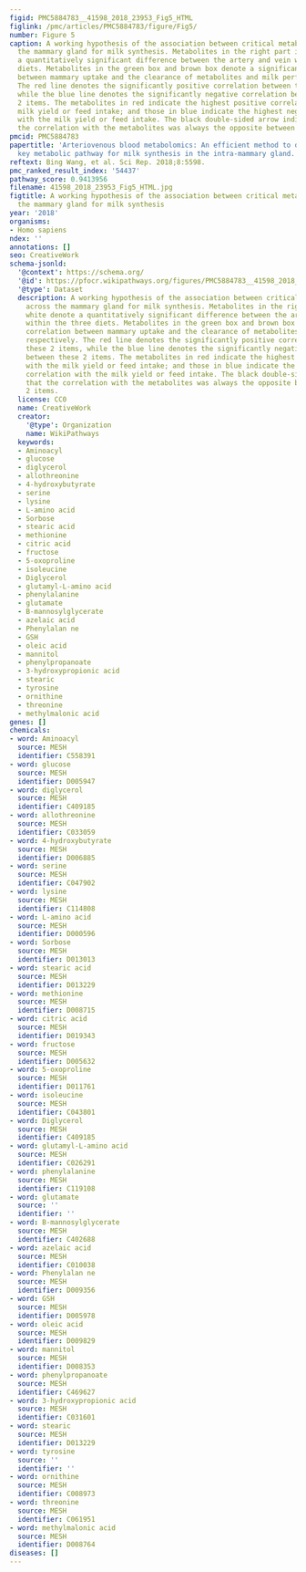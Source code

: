 ```yaml
---
figid: PMC5884783__41598_2018_23953_Fig5_HTML
figlink: /pmc/articles/PMC5884783/figure/Fig5/
number: Figure 5
caption: A working hypothesis of the association between critical metabolites across
  the mammary gland for milk synthesis. Metabolites in the right part in white denote
  a quantitatively significant difference between the artery and vein within the three
  diets. Metabolites in the green box and brown box denote a significant correlation
  between mammary uptake and the clearance of metabolites and milk performance, respectively.
  The red line denotes the significantly positive correlation between these 2 items,
  while the blue line denotes the significantly negative correlation between these
  2 items. The metabolites in red indicate the highest positive correlation with the
  milk yield or feed intake; and those in blue indicate the highest negative correlation
  with the milk yield or feed intake. The black double-sided arrow indicates that
  the correlation with the metabolites was always the opposite between these 2 items.
pmcid: PMC5884783
papertitle: 'Arteriovenous blood metabolomics: An efficient method to determine the
  key metabolic pathway for milk synthesis in the intra-mammary gland.'
reftext: Bing Wang, et al. Sci Rep. 2018;8:5598.
pmc_ranked_result_index: '54437'
pathway_score: 0.9413956
filename: 41598_2018_23953_Fig5_HTML.jpg
figtitle: A working hypothesis of the association between critical metabolites across
  the mammary gland for milk synthesis
year: '2018'
organisms:
- Homo sapiens
ndex: ''
annotations: []
seo: CreativeWork
schema-jsonld:
  '@context': https://schema.org/
  '@id': https://pfocr.wikipathways.org/figures/PMC5884783__41598_2018_23953_Fig5_HTML.html
  '@type': Dataset
  description: A working hypothesis of the association between critical metabolites
    across the mammary gland for milk synthesis. Metabolites in the right part in
    white denote a quantitatively significant difference between the artery and vein
    within the three diets. Metabolites in the green box and brown box denote a significant
    correlation between mammary uptake and the clearance of metabolites and milk performance,
    respectively. The red line denotes the significantly positive correlation between
    these 2 items, while the blue line denotes the significantly negative correlation
    between these 2 items. The metabolites in red indicate the highest positive correlation
    with the milk yield or feed intake; and those in blue indicate the highest negative
    correlation with the milk yield or feed intake. The black double-sided arrow indicates
    that the correlation with the metabolites was always the opposite between these
    2 items.
  license: CC0
  name: CreativeWork
  creator:
    '@type': Organization
    name: WikiPathways
  keywords:
  - Aminoacyl
  - glucose
  - diglycerol
  - allothreonine
  - 4-hydroxybutyrate
  - serine
  - lysine
  - L-amino acid
  - Sorbose
  - stearic acid
  - methionine
  - citric acid
  - fructose
  - 5-oxoproline
  - isoleucine
  - Diglycerol
  - glutamyl-L-amino acid
  - phenylalanine
  - glutamate
  - B-mannosylglycerate
  - azelaic acid
  - Phenylalan ne
  - GSH
  - oleic acid
  - mannitol
  - phenylpropanoate
  - 3-hydroxypropionic acid
  - stearic
  - tyrosine
  - ornithine
  - threonine
  - methylmalonic acid
genes: []
chemicals:
- word: Aminoacyl
  source: MESH
  identifier: C558391
- word: glucose
  source: MESH
  identifier: D005947
- word: diglycerol
  source: MESH
  identifier: C409185
- word: allothreonine
  source: MESH
  identifier: C033059
- word: 4-hydroxybutyrate
  source: MESH
  identifier: D006885
- word: serine
  source: MESH
  identifier: C047902
- word: lysine
  source: MESH
  identifier: C114808
- word: L-amino acid
  source: MESH
  identifier: D000596
- word: Sorbose
  source: MESH
  identifier: D013013
- word: stearic acid
  source: MESH
  identifier: D013229
- word: methionine
  source: MESH
  identifier: D008715
- word: citric acid
  source: MESH
  identifier: D019343
- word: fructose
  source: MESH
  identifier: D005632
- word: 5-oxoproline
  source: MESH
  identifier: D011761
- word: isoleucine
  source: MESH
  identifier: C043801
- word: Diglycerol
  source: MESH
  identifier: C409185
- word: glutamyl-L-amino acid
  source: MESH
  identifier: C026291
- word: phenylalanine
  source: MESH
  identifier: C119108
- word: glutamate
  source: ''
  identifier: ''
- word: B-mannosylglycerate
  source: MESH
  identifier: C402688
- word: azelaic acid
  source: MESH
  identifier: C010038
- word: Phenylalan ne
  source: MESH
  identifier: D009356
- word: GSH
  source: MESH
  identifier: D005978
- word: oleic acid
  source: MESH
  identifier: D009829
- word: mannitol
  source: MESH
  identifier: D008353
- word: phenylpropanoate
  source: MESH
  identifier: C469627
- word: 3-hydroxypropionic acid
  source: MESH
  identifier: C031601
- word: stearic
  source: MESH
  identifier: D013229
- word: tyrosine
  source: ''
  identifier: ''
- word: ornithine
  source: MESH
  identifier: C008973
- word: threonine
  source: MESH
  identifier: C061951
- word: methylmalonic acid
  source: MESH
  identifier: D008764
diseases: []
---
```

